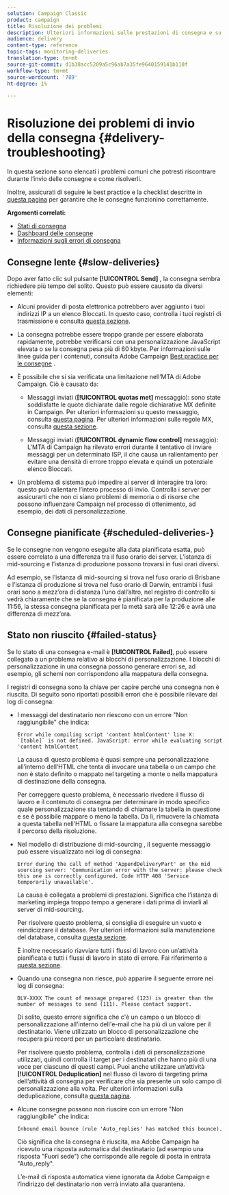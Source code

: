 ```yaml
---
solution: Campaign Classic
product: campaign
title: Risoluzione dei problemi
description: Ulteriori informazioni sulle prestazioni di consegna e su come risolvere i problemi relativi al monitoraggio della consegna.
audience: delivery
content-type: reference
topic-tags: monitoring-deliveries
translation-type: tm+mt
source-git-commit: d1b38acc5209a5c96ab7a35fe9640159141b110f
workflow-type: tm+mt
source-wordcount: '789'
ht-degree: 1%

---
```



# Risoluzione dei problemi di invio della consegna {#delivery-troubleshooting}

In questa sezione sono elencati i problemi comuni che potresti riscontrare durante l’invio delle consegne e come risolverli.

Inoltre, assicurati di seguire le best practice e la checklist descritte in [questa pagina](../../delivery/using/delivery-performances.md) per garantire che le consegne funzionino correttamente.

**Argomenti correlati:**

* [Stati di consegna](../../delivery/using/delivery-statuses.md)
* [Dashboard delle consegne](../../delivery/using/delivery-dashboard.md)
* [Informazioni sugli errori di consegna](../../delivery/using/understanding-delivery-failures.md)

## Consegne lente {#slow-deliveries}

Dopo aver fatto clic sul pulsante **[!UICONTROL Send]** , la consegna sembra richiedere più tempo del solito. Questo può essere causato da diversi elementi:

* Alcuni provider di posta elettronica potrebbero aver aggiunto i tuoi indirizzi IP a un elenco Bloccati. In questo caso, controlla i tuoi registri di trasmissione e consulta [questa sezione](../../delivery/using/about-deliverability.md).

* La consegna potrebbe essere troppo grande per essere elaborata rapidamente, potrebbe verificarsi con una personalizzazione JavaScript elevata o se la consegna pesa più di 60 kbyte. Per informazioni sulle linee guida per i contenuti, consulta Adobe Campaign [Best practice per le consegne](../../delivery/using/delivery-best-practices.md) .

* È possibile che si sia verificata una limitazione nell’MTA di Adobe Campaign. Ciò è causato da:

   * Messaggi inviati (**[!UICONTROL quotas met]** messaggio): sono state soddisfatte le quote dichiarate dalle regole dichiarative MX definite in Campaign. Per ulteriori informazioni su questo messaggio, consulta [questa pagina](../../delivery/using/deliverability-faq.md). Per ulteriori informazioni sulle regole MX, consulta [questa sezione](../../installation/using/email-deliverability.md#about-mx-rules).

   * Messaggi inviati (**[!UICONTROL dynamic flow control]** messaggio): L’MTA di Campaign ha rilevato errori durante il tentativo di inviare messaggi per un determinato ISP, il che causa un rallentamento per evitare una densità di errore troppo elevata e quindi un potenziale elenco Bloccati.

* Un problema di sistema può impedire ai server di interagire tra loro: questo può rallentare l’intero processo di invio. Controlla i server per assicurarti che non ci siano problemi di memoria o di risorse che possono influenzare Campaign nel processo di ottenimento, ad esempio, dei dati di personalizzazione.

## Consegne pianificate {#scheduled-deliveries-}

Se le consegne non vengono eseguite alla data pianificata esatta, può essere correlato a una differenza tra il fuso orario dei server. L’istanza di mid-sourcing e l’istanza di produzione possono trovarsi in fusi orari diversi.

Ad esempio, se l’istanza di mid-sourcing si trova nel fuso orario di Brisbane e l’istanza di produzione si trova nel fuso orario di Darwin, entrambi i fusi orari sono a mezz’ora di distanza l’uno dall’altro, nel registro di controllo si vedrà chiaramente che se la consegna è pianificata per la produzione alle 11:56, la stessa consegna pianificata per la metà sarà alle 12:26 e avrà una differenza di mezz’ora.

## Stato non riuscito {#failed-status}

Se lo stato di una consegna e-mail è **[!UICONTROL Failed]**, può essere collegato a un problema relativo ai blocchi di personalizzazione. I blocchi di personalizzazione in una consegna possono generare errori se, ad esempio, gli schemi non corrispondono alla mappatura della consegna.

I registri di consegna sono la chiave per capire perché una consegna non è riuscita. Di seguito sono riportati possibili errori che è possibile rilevare dai log di consegna:

* I messaggi del destinatario non riescono con un errore &quot;Non raggiungibile&quot; che indica:

   ```
   Error while compiling script 'content htmlContent' line X: `[table]` is not defined. JavaScript: error while evaluating script 'content htmlContent
   ```

   La causa di questo problema è quasi sempre una personalizzazione all’interno dell’HTML che tenta di invocare una tabella o un campo che non è stato definito o mappato nel targeting a monte o nella mappatura di destinazione della consegna.

   Per correggere questo problema, è necessario rivedere il flusso di lavoro e il contenuto di consegna per determinare in modo specifico quale personalizzazione sta tentando di chiamare la tabella in questione e se è possibile mappare o meno la tabella. Da lì, rimuovere la chiamata a questa tabella nell’HTML o fissare la mappatura alla consegna sarebbe il percorso della risoluzione.

* Nel modello di distribuzione di mid-sourcing , il seguente messaggio può essere visualizzato nei log di consegna:

   ```
   Error during the call of method 'AppendDeliveryPart' on the mid sourcing server: 'Communication error with the server: please check this one is correctly configured. Code HTTP 408 'Service temporarily unavailable'.
   ```

   La causa è collegata a problemi di prestazioni. Significa che l’istanza di marketing impiega troppo tempo a generare i dati prima di inviarli al server di mid-sourcing.

   Per risolvere questo problema, si consiglia di eseguire un vuoto e reindicizzare il database. Per ulteriori informazioni sulla manutenzione del database, consulta [questa sezione](../../production/using/recommendations.md).

   È inoltre necessario riavviare tutti i flussi di lavoro con un’attività pianificata e tutti i flussi di lavoro in stato di errore. Fai riferimento a [questa sezione](../../workflow/using/scheduler.md).

* Quando una consegna non riesce, può apparire il seguente errore nei log di consegna:

   ```
   DLV-XXXX The count of message prepared (123) is greater than the number of messages to send (111). Please contact support.
   ```

   Di solito, questo errore significa che c&#39;è un campo o un blocco di personalizzazione all&#39;interno dell&#39;e-mail che ha più di un valore per il destinatario. Viene utilizzato un blocco di personalizzazione che recupera più record per un particolare destinatario.

   Per risolvere questo problema, controlla i dati di personalizzazione utilizzati, quindi controlla il target per i destinatari che hanno più di una voce per ciascuno di questi campi. Puoi anche utilizzare un’attività **[!UICONTROL Deduplication]** nel flusso di lavoro di targeting prima dell’attività di consegna per verificare che sia presente un solo campo di personalizzazione alla volta. Per ulteriori informazioni sulla deduplicazione, consulta [questa pagina](../../workflow/using/deduplication.md).

* Alcune consegne possono non riuscire con un errore &quot;Non raggiungibile&quot; che indica:

   ```
   Inbound email bounce (rule 'Auto_replies' has matched this bounce).
   ```

   Ciò significa che la consegna è riuscita, ma Adobe Campaign ha ricevuto una risposta automatica dal destinatario (ad esempio una risposta &quot;Fuori sede&quot;) che corrisponde alle regole di posta in entrata &quot;Auto_reply&quot;.

   L’e-mail di risposta automatica viene ignorata da Adobe Campaign e l’indirizzo del destinatario non verrà inviato alla quarantena.
